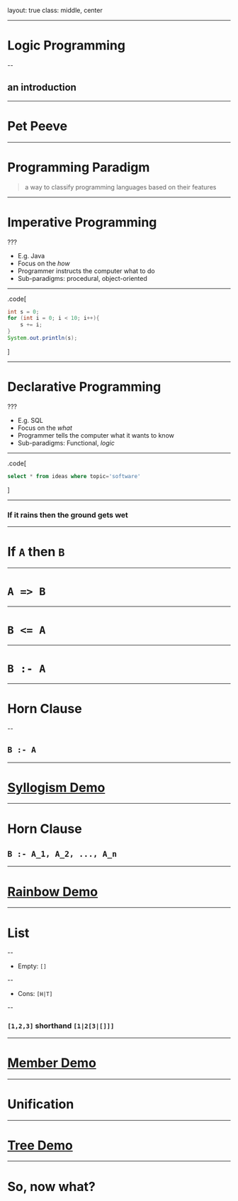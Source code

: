 layout: true
class: middle, center


---

# Logic Programming

--

## an introduction

---

# Pet Peeve

---

# Programming Paradigm

> a way to classify programming languages based on their features

---

# Imperative Programming

???

* E.g. Java
* Focus on the *how*
* Programmer instructs the computer what to do
* Sub-paradigms: procedural, object-oriented

---

.code[
```java
int s = 0;
for (int i = 0; i < 10; i++){
    s += i;
}
System.out.println(s);
```
]

---

# Declarative Programming

???

* E.g. SQL
* Focus on the *what*
* Programmer tells the computer what it wants to know
* Sub-paradigms: Functional, *logic*

---

.code[
```sql
select * from ideas where topic='software'
```
]

---

### If it rains then the ground gets wet

---

# If `A` then `B`

---

# `A => B`

---

# `B <= A`

---

# `B :- A`

---

# Horn Clause

--

## `B :- A`

---

# [Syllogism Demo](https://swish.swi-prolog.org/p/guild-00.pl)

---

# Horn Clause

## `B :- A_1, A_2, ..., A_n`

---

# [Rainbow Demo](https://swish.swi-prolog.org/p/guild-01.pl)

---

# List

--

* Empty: `[]`

--
* Cons: `[H|T]`

--

### `[1,2,3]` shorthand `[1|2[3|[]]]`

---

# [Member Demo](https://swish.swi-prolog.org/p/guild-02.pl)

---

# Unification

---

# [Tree Demo](https://swish.swi-prolog.org/p/guild-03.swinb)

---

# So, now what?